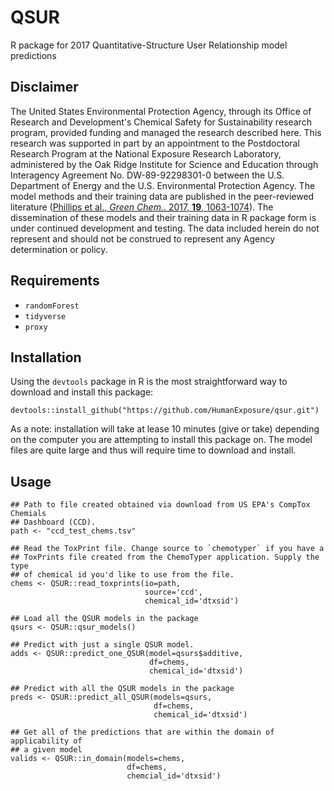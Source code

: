 # QSUR
R package for 2017 Quantitative-Structure User Relationship model predictions

## Disclaimer
The United States Environmental Protection Agency, through its Office of Research and Development's Chemical Safety for Sustainability research program, provided funding and managed the research described here. This research was supported in part by an appointment to the Postdoctoral Research Program at the National Exposure Research Laboratory, administered by the Oak Ridge Institute for Science and Education through Interagency Agreement No. DW-89-92298301-0 between the U.S. Department of Energy and the U.S. Environmental Protection Agency. The model methods and their training data are published in the peer-reviewed literature ([Phillips et al., *Green Chem.*. 2017, **19**, 1063-1074](https://doi.org/10.1039/C6GC02744J)). The dissemination of these models and their training data in R package form is under continued development and testing. The data included herein do not represent and should not be construed to represent any Agency determination or policy.

## Requirements
- `randomForest`
- `tidyverse`
- `proxy`
## Installation
Using the `devtools` package in R is the most straightforward way to download and install this package:
```{R}
devtools::install_github("https://github.com/HumanExposure/qsur.git")
```
As a note: installation will take at lease 10 minutes (give or take) depending on the computer you are attempting to install this package on. The model files are quite large and thus will require time to download and install.


## Usage
```{R}
## Path to file created obtained via download from US EPA's CompTox Chemials
## Dashboard (CCD).
path <- "ccd_test_chems.tsv"

## Read the ToxPrint file. Change source to `chemotyper` if you have a
## ToxPrints file created from the ChemoTyper application. Supply the type
## of chemical id you'd like to use from the file.
chems <- QSUR::read_toxprints(io=path,
                              source='ccd',
                              chemical_id='dtxsid')

## Load all the QSUR models in the package
qsurs <- QSUR::qsur_models()

## Predict with just a single QSUR model.
adds <- QSUR::predict_one_QSUR(model=qsurs$additive,
                               df=chems,
                               chemical_id='dtxsid')

## Predict with all the QSUR models in the package
preds <- QSUR::predict_all_QSUR(models=qsurs,
                                df=chems,
                                chemical_id='dtxsid')

## Get all of the predictions that are within the domain of applicability of
## a given model
valids <- QSUR::in_domain(models=chems,
                          df=chems,
                          chemcial_id='dtxsid')
```
